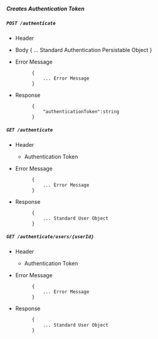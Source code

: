 ##### Creates Authentication Token

##### `POST /authenticate`
+ Header


+ Body
			{
                ... Standard Authentication Persistable Object
            }
+ Error Message

			{
				... Error Message
			}               
+ Response

            {
                "authenticationToken":string
			}

##### `GET /authenticate`
+ Header
	- Authentication Token

+ Error Message

			{
				... Error Message
			}               
+ Response

            {
                ... Standard User Object
			}
			
##### `GET /authenticate/users/{userId}`
+ Header
	- Authentication Token

+ Error Message

			{
				... Error Message
			}               
+ Response

            {
                ... Standard User Object
			}